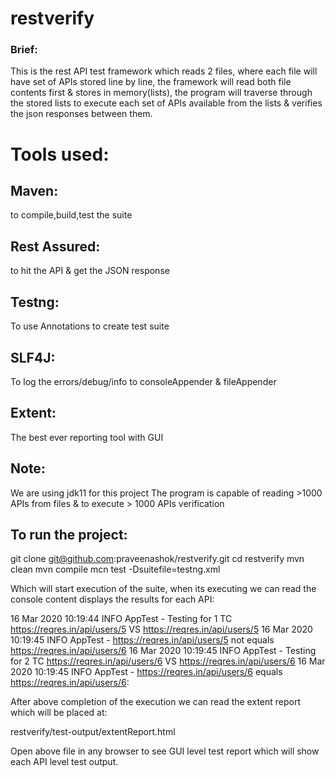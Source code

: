# restverify

### Brief:
This is the rest API test framework which reads 2 files, where each file will have set of APIs stored line by line, the framework will read both file contents first & stores in memory(lists), the program will traverse through the stored lists to execute each set of APIs available from the lists & verifies the json responses between them.

# Tools used:

## Maven:
to compile,build,test the suite  

## Rest Assured:
to hit the API & get the JSON response

## Testng:
To use Annotations to create test suite

## SLF4J:
To log the errors/debug/info to consoleAppender & fileAppender

## Extent:
The best ever reporting tool with GUI

## Note:
We are using jdk11 for this project
The program is capable of reading >1000 APIs from files & to execute > 1000 APIs verification

## To run the project:
git clone git@github.com:praveenashok/restverify.git
cd restverify
mvn clean
mvn compile
mcn test -Dsuitefile=testng.xml

Which will start execution of the suite, when its executing we can read the console content displays the results for each API:

16 Mar 2020 10:19:44  INFO AppTest - Testing for 1 TC https://reqres.in/api/users/5 VS https://reqres.in/api/users/5
16 Mar 2020 10:19:45  INFO AppTest - https://reqres.in/api/users/5 not equals https://reqres.in/api/users/6
16 Mar 2020 10:19:45  INFO AppTest - Testing for 2 TC https://reqres.in/api/users/6 VS https://reqres.in/api/users/6
16 Mar 2020 10:19:45  INFO AppTest - https://reqres.in/api/users/6 equals https://reqres.in/api/users/6:

After above completion of the execution we can read the extent report which will be placed at:

restverify/test-output/extentReport.html

Open above file in any browser to see GUI level test report which will show each API level test output.

